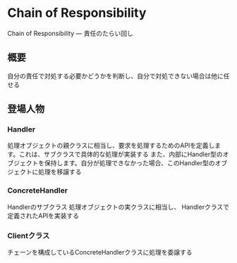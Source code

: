 # Chain of Responsibility

Chain of Responsibility ― 責任のたらい回し

## 概要

自分の責任で対処する必要かどうかを判断し、自分で対処できない場合は他に任せる

## 登場人物

### Handler

処理オブジェクトの親クラスに相当し、要求を処理するためのAPIを定義します。これは、サブクラスで具体的な処理が実装する
また、内部にHandler型のオブジェクトを保持します。自分が処理できなかった場合、このHandler型のオブジェクトに処理を移譲する

### ConcreteHandler

Handlerのサブクラス
処理オブジェクトの実クラスに相当し、
Handlerクラスで定義されたAPIを実装する

### Clientクラス

チェーンを構成しているConcreteHandlerクラスに処理を委譲する


